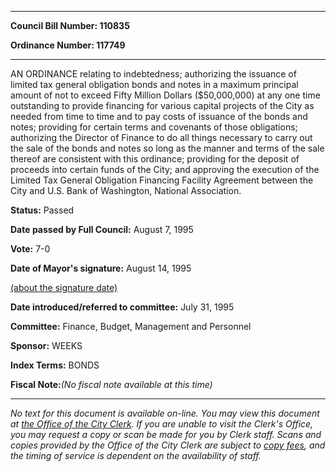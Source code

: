 

********

**Council Bill Number: 110835**
   
**Ordinance Number: 117749**
********

 AN ORDINANCE relating to indebtedness; authorizing the issuance of limited tax general obligation bonds and notes in a maximum principal amount of not to exceed Fifty Million Dollars ($50,000,000) at any one time outstanding to provide financing for various capital projects of the City as needed from time to time and to pay costs of issuance of the bonds and notes; providing for certain terms and covenants of those obligations; authorizing the Director of Finance to do all things necessary to carry out the sale of the bonds and notes so long as the manner and terms of the sale thereof are consistent with this ordinance; providing for the deposit of proceeds into certain funds of the City; and approving the execution of the Limited Tax General Obligation Financing Facility Agreement between the City and U.S. Bank of Washington, National Association.

**Status:** Passed
   
**Date passed by Full Council:** August 7, 1995
   
**Vote:** 7-0
   
**Date of Mayor's signature:** August 14, 1995
   
[(about the signature date)](/~public/approvaldate.htm)
   
   
   
**Date introduced/referred to committee:** July 31, 1995
   
**Committee:** Finance, Budget, Management and Personnel
   
**Sponsor:** WEEKS
   
   
**Index Terms:** BONDS

**Fiscal Note:**_(No fiscal note available at this time)_
********

_No text for this document is available on-line. You may view this document at [the Office of the City Clerk](http://www.seattle.gov/leg/clerk/contactUs.htm). If you are unable to visit the Clerk's Office, you may request a copy or scan be made for you by Clerk staff. Scans and copies provided by the Office of the City Clerk are subject to [copy fees](http://clerk.seattle.gov/~public/clerkfees.htm), and the timing of service is dependent on the availability of staff._

